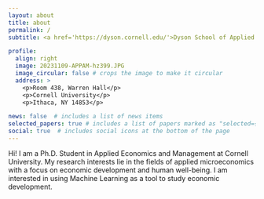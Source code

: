 ```yaml
---
layout: about
title: about
permalink: /
subtitle: <a href='https://dyson.cornell.edu/'>Dyson School of Applied Economics and Management at Cornell University</a>

profile:
  align: right
  image: 20231109-APPAM-hz399.JPG
  image_circular: false # crops the image to make it circular
  address: >
    <p>Room 438, Warren Hall</p>
    <p>Cornell University</p>
    <p>Ithaca, NY 14853</p>

news: false  # includes a list of news items
selected_papers: true # includes a list of papers marked as "selected={true}"
social: true  # includes social icons at the bottom of the page
---
```


Hi! I am a Ph.D. Student in Applied Economics and Management at Cornell University. 
My research interests lie in the fields of applied microeconomics with a focus on economic development and human well-being. I am interested in using Machine Learning as a tool to study economic development. 
